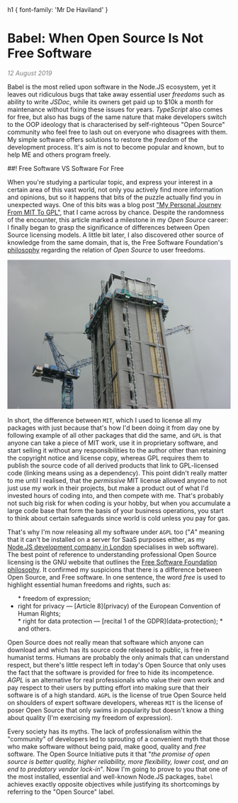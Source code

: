 <critical-path-font text="Babel: When Open Source Is Not Free Software" family="Mr De Haviland">
  h1 { font-family: 'Mr De Haviland' }
</critical-path-font>

# Babel: When Open Source Is Not Free Software

<span text-monospace style="color:grey;">_12 August 2019_</span>

<tldr>Babel is the most relied upon software in the Node.JS ecosystem, yet it leaves out ridiculous bugs that take away essential user *freedoms* such as ability to write _JSDoc_, while its owners get paid up to $10k a month for maintenance without fixing these issues for years. _TypeScript_ also comes for free, but also has bugs of the same nature that make developers switch to the OOP ideology that is characterised by self-righteous "Open Source" community who feel free to lash out on everyone who disagrees with them. My simple software offers solutions to restore the *freedom* of the development process. It's aim is not to become popular and known, but to help ME and others program freely.</tldr>

##! Free Software VS Software For Free

When you're studying a particular topic, and express your interest in a certain area of this vast world, not only you actively find more information and opinions, but so it happens that bits of the puzzle actually find you in unexpected ways. One of this bits was a blog post ["My Personal Journey From MIT To GPL"](journey), that I came across by chance. Despite the randomness of the encounter, this article marked a milestone in my _Open Source_ career: I finally began to grasp the significance of differences between Open Source licensing models. A little bit later, I also discovered other source of knowledge from the same domain, that is, the Free Software Foundation's [philosophy](https://www.gnu.org/philosophy/free-sw.html) regarding the relation of _Open Source_ to user freedoms.

<p mb-0>
  <img img-fluid webp="photo" src="./img/IMG-9090.JPG" alt="A tower building under construction in London." />
</p>

<bandcamp-babylon />

<!-- <iframe style="border: 0; width: 100%; height: 42px;" src="https://bandcamp.com/EmbeddedPlayer/track=2501984252/size=small/bgcol=ffffff/linkcol=2ebd35/transparent=true/" seamless><a href="http://ruffdiamondmusic.bandcamp.com/track/babylon-shall-fall-lola-ft-william-spring">Babylon shall fall - Lola Ft William Spring by Roll &amp; Record</a></iframe> -->
<div mb-3></div>

In short, the difference between `MIT`, which I used to license all my packages with just because that's how I'd been doing it from day one by following example of all other packages that did the same, and `GPL` is that anyone can take a piece of MIT work, use it in proprietary software, and start selling it without any responsibilities to the author other than retaining the copyright notice and license copy, whereas GPL requires them to publish the source code of all derived products that link to GPL-licensed code (linking means using as a dependency). This point didn't really matter to me until I realised, that the _permissive_ MIT license allowed anyone to not just use my work in their projects, but make a product out of what I'd invested hours of coding into, and then compete with me. That's probably not such big risk for when coding is your hobby, but when you accumulate a large code base that form the basis of your business operations, you start to think about certain safeguards since world is cold unless you pay for gas.

That's why I'm now releasing all my software under `AGPL` too ("*A*" meaning that it can't be installed on a server for SaaS purposes either, as my [Node.JS development company in London](https://www.artd.eco) specialises in web software). The best point of reference to understanding professional Open Source licensing is the GNU website that outlines the [Free Software Foundation philosophy](https://www.gnu.org/philosophy/open-source-misses-the-point.html). It confirmed my suspicions that there is a difference between Open Source, and Free software. In one sentence, the word *free* is used to highlight essential human freedoms and rights, such as:

<ul>
  * freedom of expression;
  <li>right for privacy &mdash; [Article 8](privacy) of the European Convention of Human Rights;</li>
  * right for data protection &mdash; [recital 1 of the GDPR](data-protection);
  * and others.
</ul>

Open Source does not really mean that software which anyone can download and which has its source code released to public, is free in humanist terms. Humans are probably the only animals that can understand respect, but there's little respect left in today's Open Source that only uses the fact that the software is provided for free to hide its incompetence. _AGPL_ is an alternative for real professionals who value their own work and pay respect to their users by putting effort into making sure that their software is of a high standard. ``AGPL`` is the license of true Open Source held on shoulders of expert software developers, whereas `MIT` is the license of poser Open Source that only swims in popularity but doesn't know a thing about quality (I'm exercising my freedom of expression).

Every society has its myths. The lack of professionalism within the "community" of developers led to sprouting of a convenient myth that those who make software without being paid, make good, quality and _free_ software. The Open Source Initiative puts it that "_the promise of open source is better quality, higher reliability, more flexibility, lower cost, and an end to predatory vendor lock-in_". Now I'm going to prove to you that one of the most installed, essential and well-known Node.JS packages, ``babel`` achieves exactly opposite objectives while justifying its shortcomings by referring to the "Open Source" label.

<section-break />